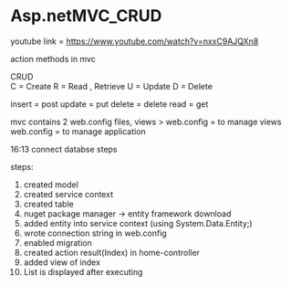# Asp.netMVC_CRUD
youtube link = https://www.youtube.com/watch?v=nxxC9AJQXn8

action methods in mvc 

CRUD    
C = Create
R = Read , Retrieve
U = Update
D = Delete

insert = post
update = put
delete = delete
read = get

mvc contains 2 web.config files, 
views > web.config = to manage views
web.config = to manage application 

16:13 connect databse steps

steps:
1. created model
2. created service context
3. created table
4. nuget package manager -> entity framework download 
5. added entity into service context (using System.Data.Entity;)
6. wrote connection string in web.config
7. enabled migration
8. created action result(Index) in home-controller
9. added view of index 
10. List is displayed after executing

